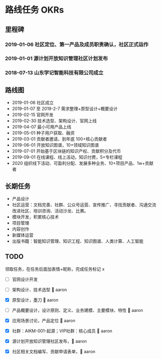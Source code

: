 路线任务 OKRs
============

## 里程碑

### 2019-01-06 社区定位、第一产品及成员职责确认，社区正式运作
### 2019-01-01 源计划开放知识管理社区计划发布
### 2018-07-13 山东学记智能科技有限公司成立

## 路线图

- 2019-01-06 社区成立
- 2019-01-07 至 2019-2-7 需求整理+原型设计+概要设计
- 2019-02-15 官网开发
- 2019-02-30 技术选型、架构设计、官网上线
- 2019-04-07 最小可用产品上线
- 2019-05-01 种子用户获取、融资
- 2019-03-01 贡献者邀请，到年底 100+核心贡献者
- 2019-06-01 开放知识图谱，10+领域知识图谱
- 2019-07-01 开始基于区块链的知识产权、贡献积分及代币
- 2019-09-01 在线课程、线上活动，知识付费，5+专栏课程
- 2020 组织线下活动、可盈利分配、发展多种业务、10+项目产品、1w+贡献者

## 长期任务

- 产品设计
- 社区运营：文档完善、社群、公众号运营、宣传推广、寻找贡献者、沟通交流改进社区、培训咨询、活动沙龙、比赛。
- 模块开发，积累核心技术
- 项目管理
- 内容创作
- 新媒体运营
- 出版书籍：智能知识管理、知识工程、知识图谱、人类计算、人工智能

## TODO

领取任务，在任务后面加表情+昵称，完成任务标记 x

- [ ] 官网设计开发
- [ ] 架构设计、技术选型 👦 aaron
- [x] 原型设计，墨刀  👦 aaron
- [ ] 产品概要设计，设计原则、定义、业务建模、主要模块、特性  👦 aaron
- [x] 应用场景讨论，产品定位  👦 aaron
- [x] 社群：AIKM-001-起源；VIP社群：核心成员 👦 aaron
- [x] 源计划开放知识管理社区发布，👦 aaron
- [x] 社区相关文档编写、贡献申请表单，👦 aaron



